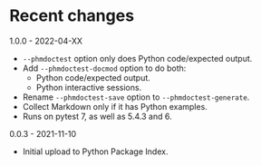 # Recent changes

1.0.0 - 2022-04-XX

- `--phmdoctest` option only does Python code/expected output.
- Add `--phmdoctest-docmod` option to do both:
  - Python code/expected output.
  - Python interactive sessions.
- Rename `--phmdoctest-save` option to `--phmdoctest-generate`.
- Collect Markdown only if it has Python examples.
- Runs on pytest 7, as well as 5.4.3 and 6.


0.0.3 - 2021-11-10

- Initial upload to Python Package Index.
